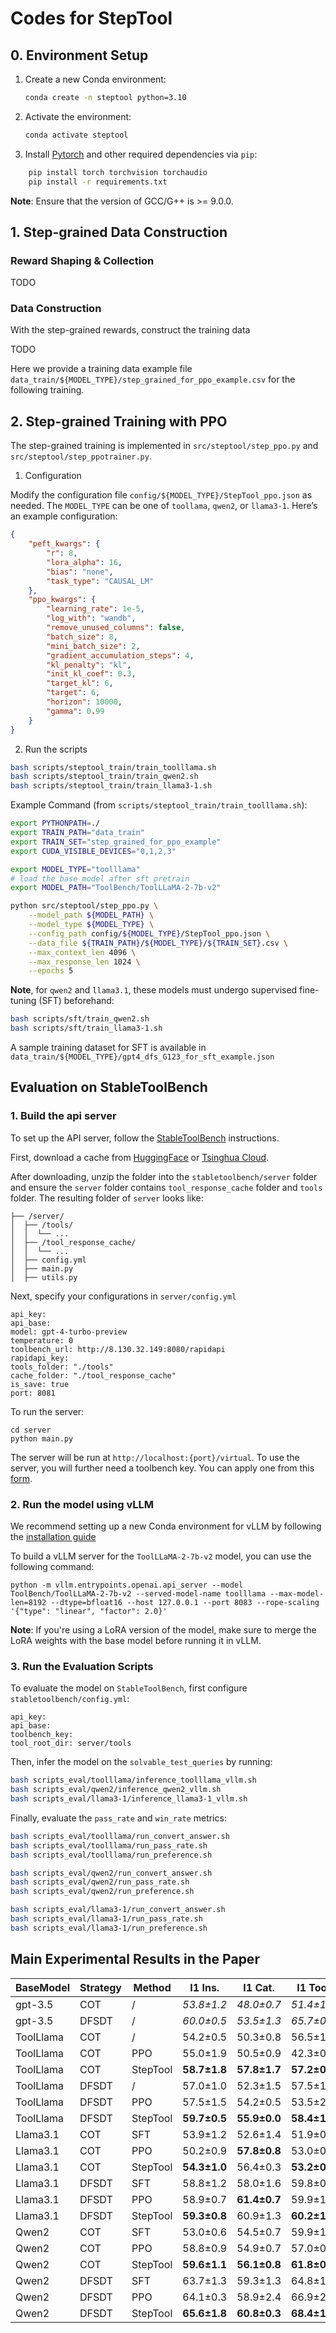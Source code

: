 # Codes for StepTool

## 0. Environment Setup

1. Create a new Conda environment:

    ```bash
    conda create -n steptool python=3.10
    ```

2. Activate the environment:

    ```bash
    conda activate steptool
    ```

3. Install [Pytorch](https://pytorch.org/get-started/locally/) and other required dependencies via `pip`:

```bash
    pip install torch torchvision torchaudio
    pip install -r requirements.txt
```
**Note**: Ensure that the version of GCC/G++ is >= 9.0.0.



## 1. Step-grained Data Construction

### Reward Shaping & Collection

TODO

### Data Construction

With the step-grained rewards, construct the training data

TODO

Here we provide a training data example file  `data_train/${MODEL_TYPE}/step_grained_for_ppo_example.csv` for the following training. 

## 2. Step-grained Training with PPO

The step-grained training is implemented in `src/steptool/step_ppo.py` and `src/steptool/step_ppotrainer.py`.

1. Configuration

Modify the configuration file `config/${MODEL_TYPE}/StepTool_ppo.json` as needed. The `MODEL_TYPE` can be one of `toollama`, `qwen2`, or `llama3-1`. Here’s an example configuration:

```json
{
    "peft_kwargs": {
        "r": 8,
        "lora_alpha": 16,
        "bias": "none",
        "task_type": "CAUSAL_LM"
    },
    "ppo_kwargs": {
        "learning_rate": 1e-5,
        "log_with": "wandb",
        "remove_unused_columns": false,
        "batch_size": 8,
        "mini_batch_size": 2,
        "gradient_accumulation_steps": 4,
        "kl_penalty": "kl",
        "init_kl_coef": 0.3,
        "target_kl": 6,
        "target": 6,
        "horizon": 10000,
        "gamma": 0.99
    }
}
```

2. Run the scripts

```bash
bash scripts/steptool_train/train_toolllama.sh
bash scripts/steptool_train/train_qwen2.sh
bash scripts/steptool_train/train_llama3-1.sh
```

Example Command (from `scripts/steptool_train/train_toolllama.sh`):

```bash
export PYTHONPATH=./
export TRAIN_PATH="data_train"
export TRAIN_SET="step_grained_for_ppo_example"
export CUDA_VISIBLE_DEVICES="0,1,2,3"

export MODEL_TYPE="toolllama"
# load the base model after sft pretrain
export MODEL_PATH="ToolBench/ToolLLaMA-2-7b-v2"

python src/steptool/step_ppo.py \
    --model_path ${MODEL_PATH} \
    --model_type ${MODEL_TYPE} \
    --config_path config/${MODEL_TYPE}/StepTool_ppo.json \
    --data_file ${TRAIN_PATH}/${MODEL_TYPE}/${TRAIN_SET}.csv \
    --max_context_len 4096 \
    --max_response_len 1024 \
    --epochs 5
```


**Note**, for `qwen2` and `llama3.1`, these models must undergo supervised fine-tuning (SFT) beforehand:

```bash
bash scripts/sft/train_qwen2.sh
bash scripts/sft/train_llama3-1.sh
```

A sample training dataset for SFT is available in `data_train/${MODEL_TYPE}/gpt4_dfs_G123_for_sft_example.json`


## Evaluation on StableToolBench

### 1. Build the api server

To set up the API server, follow the [StableToolBench](https://github.com/THUNLP-MT/StableToolBench) instructions.

First, download a cache from [HuggingFace](https://huggingface.co/datasets/stabletoolbench/Cache) or [Tsinghua Cloud](https://cloud.tsinghua.edu.cn/f/07ee752ad20b43ed9b0d/?dl=1). 

After downloading, unzip the folder into the `stabletoolbench/server` folder and ensure the `server` folder contains `tool_response_cache` folder and `tools` folder. The resulting folder of `server` looks like:
```
├── /server/
│  ├── /tools/
│  │  └── ...
│  ├── /tool_response_cache/
│  │  └── ...
│  ├── config.yml
│  ├── main.py
│  ├── utils.py
```

Next, specify your configurations in `server/config.yml`

```
api_key: 
api_base: 
model: gpt-4-turbo-preview
temperature: 0
toolbench_url: http://8.130.32.149:8080/rapidapi
rapidapi_key: 
tools_folder: "./tools"
cache_folder: "./tool_response_cache"
is_save: true
port: 8081
```

To run the server:
```
cd server
python main.py
```
The server will be run at `http://localhost:{port}/virtual`. 
To use the server, you will further need a toolbench key. You can apply one from this [form](https://forms.gle/oCHHc8DQzhGfiT9r6).

### 2. Run the model using vLLM

We recommend setting up a new Conda environment for vLLM by following the [installation guide](https://docs.vllm.ai/en/latest/getting_started/installation.html)

To build a vLLM server for the `ToolLLaMA-2-7b-v2` model, you can use the following command:
```
python -m vllm.entrypoints.openai.api_server --model ToolBench/ToolLLaMA-2-7b-v2 --served-model-name toolllama --max-model-len=8192 --dtype=bfloat16 --host 127.0.0.1 --port 8083 --rope-scaling '{"type": "linear", "factor": 2.0}'
```

**Note**: If you're using a LoRA version of the model, make sure to merge the LoRA weights with the base model before running it in vLLM.

### 3. Run the Evaluation Scripts

To evaluate the model on `StableToolBench`, first configure `stabletoolbench/config.yml`: 

```
api_key:
api_base:
toolbench_key:
tool_root_dir: server/tools
```

Then, infer the model on the `solvable_test_queries` by running:

```bash
bash scripts_eval/toolllama/inference_toolllama_vllm.sh
bash scripts_eval/qwen2/inference_qwen2_vllm.sh
bash scripts_eval/llama3-1/inference_llama3-1_vllm.sh
```

Finally, evaluate the `pass_rate` and `win_rate` metrics:

```bash
bash scripts_eval/toolllama/run_convert_answer.sh
bash scripts_eval/toolllama/run_pass_rate.sh
bash scripts_eval/toolllama/run_preference.sh

bash scripts_eval/qwen2/run_convert_answer.sh
bash scripts_eval/qwen2/run_pass_rate.sh
bash scripts_eval/qwen2/run_preference.sh

bash scripts_eval/llama3-1/run_convert_answer.sh
bash scripts_eval/llama3-1/run_pass_rate.sh
bash scripts_eval/llama3-1/run_preference.sh
```


## Main Experimental Results in the Paper


| **BaseModel** | **Strategy** | **Method** | **I1 Ins.** | **I1 Cat.** | **I1 Tool** | **I2 Cat.** | **I2 Ins.** | **I3 Ins.** | **Average** |
|---------------|--------------|------------|-------------|-------------|-------------|-------------|-------------|-------------|-------------|
| gpt-3.5       | COT          | /          | _53.8±1.2_    | _48.0±0.7_    | _51.4±1.2_    | _55.5±1.2_    | _43.4±1.3_    | _53.8±0.4_    | _51.0±1.0_    |
| gpt-3.5       | DFSDT        | /          | _60.0±0.5_    | _53.5±1.3_    | _65.7±0.5_    | _61.6±1.2_    | _50.5±0.7_    | _65.6±2.7_    | _59.5±1.2_    |
| ToolLlama     | COT          | /          | 54.2±0.5    | 50.3±0.8    | 56.5±1.5    | 52.0±0.6    | 45.4±0.6    | 37.2±1.0    | 49.3±0.8    |
| ToolLlama     | COT          | PPO        | 55.0±1.9    | 50.5±0.9    | 42.3±0.7    | 46.4±0.7    | 42.1±1.6    | 35.2±1.2    | 45.3±1.2    |
| ToolLlama     | COT          | StepTool   | **58.7±1.8**    | **57.8±1.7**    | **57.2±0.7**    | **52.7±0.8**    | **52.7±1.0**    | **42.1±1.5**    | **53.5±1.3**    |
| ToolLlama     | DFSDT        | /          | 57.0±1.0    | 52.3±1.5    | 57.5±1.2    | 52.4±0.7    | 49.7±1.7    | 53.8±1.9    | 53.8±1.3    |
| ToolLlama     | DFSDT        | PPO        | 57.5±1.5    | 54.2±0.5    | 53.5±2.0    | 50.8±1.2    | 48.1±0.8    | 43.2±0.4    | 51.2±1.1    |
| ToolLlama     | DFSDT        | StepTool   | **59.7±0.5**    | **55.9±0.0**    | **58.4±1.2**    | **52.8±1.2**    | **51.3±0.2**    | **66.7±0.4**    | **57.5±0.6**    |
| Llama3.1      | COT          | SFT        | 53.9±1.2    | 52.6±1.4    | 51.9±0.9    | 52.2±1.7    | 44.7±0.4    | 36.3±0.8    | 48.6±1.1    |
| Llama3.1      | COT          | PPO        | 50.2±0.9    | **57.8±0.8**    | 53.0±0.6    | 52.3±1.6    | 49.2±1.5    | 38.0±1.5    | 50.1±1.2    |
| Llama3.1      | COT          | StepTool   | **54.3±1.0**   | 56.4±0.3    | **53.2±0.9**    | **53.9±1.7**    | **49.7±0.8**    | **42.6±2.4**    | **51.7±1.2**    |
| Llama3.1      | DFSDT        | SFT        | 58.8±1.2    | 58.0±1.6    | 59.8±0.9    | 53.9±1.9    | 53.5±0.9    | 45.9±1.3    | 55.0±1.3    |
| Llama3.1      | DFSDT        | PPO        | 58.9±0.7    | **61.4±0.7**    | 59.9±1.0    | 55.9±1.0    | 49.5±0.0    | 44.8±0.4    | 55.1±0.9    |
| Llama3.1      | DFSDT        | StepTool   | **59.3±0.8**    | 60.9±1.3    | **60.2±1.3**    | **56.2±1.6**    | **59.3±1.4**    | **50.5±1.0**    | **57.7±1.2**    |
| Qwen2         | COT          | SFT        | 53.0±0.6    | 54.5±0.7    | 59.9±1.2    | 54.0±0.3    | **45.6±1.4**    | 40.7±0.8    | 51.3±0.8    |
| Qwen2         | COT          | PPO        | 58.8±0.9    | 54.9±0.7    | 57.0±0.5    | 54.3±1.0    | 45.1±1.0    | 48.4±3.1    | 53.1±1.2    |
| Qwen2         | COT          | StepTool   | **59.6±1.1**    | **56.1±0.8**    | **61.8±0.8**    | **54.8±0.6**    | 44.5±2.6    | **48.6±1.9**    | **54.2±1.3**    |
| Qwen2         | DFSDT        | SFT        | 63.7±1.3    | 59.3±1.3    | 64.8±1.0    | 56.7±1.1    | 49.1±2.1    | 57.7±1.0    | 58.6±1.3    |
| Qwen2         | DFSDT        | PPO        | 64.1±0.3    | 58.9±2.4    | 66.9±2.2    | 59.8±0.8    | 49.8±1.2    | 54.4±1.7    | 59.0±1.4    |
| Qwen2         | DFSDT        | StepTool   | **65.6±1.8**    | **60.8±0.3**    | **68.4±1.6**    | **60.9±0.9**    | **51.1±1.8**    | **65.3±1.7**    | **62.0±1.4**    |
